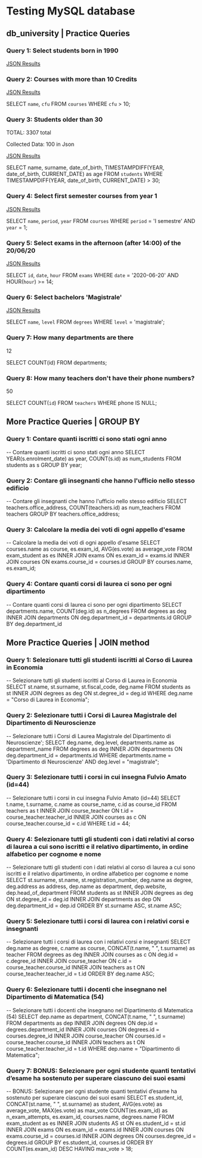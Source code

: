 # Testing MySQL database

## db_university | Practice Queries

### Query 1: Select students born in 1990

[JSON Results](results/query1.json)

### Query 2: Courses with more than 10 Credits

[JSON Results](results/query2.json)

SELECT `name`, `cfu`
FROM `courses`
WHERE `cfu` > 10;

### Query 3: Students older than 30

TOTAL: 3307 total

Collected Data: 100 in Json

[JSON Results](results/query3.json)

SELECT name, surname, date_of_birth,
TIMESTAMPDIFF(YEAR, date_of_birth, CURRENT_DATE) as age
FROM `students`
WHERE TIMESTAMPDIFF(YEAR, date_of_birth, CURRENT_DATE) > 30;

### Query 4: Select first semester courses from year 1

[JSON Results](results/query4.json)

SELECT `name`, `period`, `year`
FROM `courses`
WHERE `period` = 'I semestre'
AND `year` = 1;

### Query 5: Select exams in the afternoon (after 14:00) of the 20/06/20

[JSON Results](results/query5.json)

SELECT `id`, `date`, `hour`
FROM `exams`
WHERE `date` = '2020-06-20'
AND HOUR(`hour`) >= 14;

### Query 6: Select bachelors 'Magistrale'

[JSON Results](results/query6.json)

SELECT `name`, `level`
FROM `degrees`
WHERE `level` = 'magistrale';

### Query 7: How many departments are there

12

SELECT COUNT(id)
FROM departments;

### Query 8: How many teachers don't have their phone numbers?

50

SELECT COUNT(`id`)
FROM `teachers`
WHERE phone IS NULL;

## More Practice Queries | GROUP BY

### Query 1: Contare quanti iscritti ci sono stati ogni anno

--  Contare quanti iscritti ci sono stati ogni anno
SELECT YEAR(s.enrolment_date) as year, COUNT(s.id) as num_students
FROM students as s
GROUP BY year;

### Query 2: Contare gli insegnanti che hanno l'ufficio nello stesso edificio

--  Contare gli insegnanti che hanno l'ufficio nello stesso edificio
SELECT teachers.office_address, COUNT(teachers.id) as num_teachers
FROM teachers
GROUP BY teachers.office_address;

### Query 3: Calcolare la media dei voti di ogni appello d'esame

--  Calcolare la media dei voti di ogni appello d'esame
SELECT 
	courses.name as course,
  es.exam_id,
  AVG(es.vote) as average_vote
FROM exam_student as es
INNER JOIN exams ON es.exam_id = exams.id
INNER JOIN courses ON exams.course_id = courses.id
GROUP BY courses.name, es.exam_id;

### Query 4: Contare quanti corsi di laurea ci sono per ogni dipartimento

--  Contare quanti corsi di laurea ci sono per ogni dipartimento
SELECT departments.name, COUNT(deg.id) as n_degrees
FROM degrees as deg
INNER JOIN departments ON deg.department_id = departments.id
GROUP BY deg.department_id

## More Practice Queries | JOIN method

### Query 1: Selezionare tutti gli studenti iscritti al Corso di Laurea in Economia

-- Selezionare tutti gli studenti iscritti al Corso di Laurea in Economia
SELECT st.name, st.surname, st.fiscal_code, deg.name
FROM students as st
INNER JOIN degrees as deg
ON st.degree_id = deg.id
WHERE deg.name = "Corso di Laurea in Economia";

### Query 2: Selezionare tutti i Corsi di Laurea Magistrale del Dipartimento di Neuroscienze

-- Selezionare tutti i Corsi di Laurea Magistrale del Dipartimento di Neuroscienze';
SELECT deg.name, deg.level, departments.name as department_name
FROM degrees as deg
INNER JOIN departments ON deg.department_id = departments.id
WHERE departments.name = 'Dipartimento di Neuroscienze'
AND deg.level = "magistrale";

### Query 3: Selezionare tutti i corsi in cui insegna Fulvio Amato (id=44)

-- Selezionare tutti i corsi in cui insegna Fulvio Amato (id=44)
SELECT t.name, t.surname, c.name as course_name, c.id as course_id 
FROM teachers as t
INNER JOIN course_teacher ON t.id = course_teacher.teacher_id
INNER JOIN courses as c ON course_teacher.course_id = c.id
WHERE t.id = 44;

### Query 4: Selezionare tutti gli studenti con i dati relativi al corso di laurea a cui sono iscritti e il relativo dipartimento, in ordine alfabetico per cognome e nome

-- Selezionare tutti gli studenti con i dati relativi al corso di laurea a cui sono iscritti e il relativo dipartimento, in ordine alfabetico per cognome e nome
SELECT 
	st.surname, st.name, st.registration_number,
	deg.name as degree, deg.address as address,
  dep.name as department, dep.website, dep.head_of_department
FROM students as st
INNER JOIN degrees as deg ON st.degree_id = deg.id
INNER JOIN departments as dep ON deg.department_id = dep.id
ORDER BY st.surname ASC, st.name ASC;

### Query 5: Selezionare tutti i corsi di laurea con i relativi corsi e insegnanti

-- Selezionare tutti i corsi di laurea con i relativi corsi e insegnanti
SELECT 
	deg.name as degree, 
  c.name as course,
  CONCAT(t.name, " ", t.surname) as teacher 
FROM degrees as deg 
INNER JOIN courses as c ON deg.id = c.degree_id
INNER JOIN course_teacher ON c.id = course_teacher.course_id
INNER JOIN teachers as t ON course_teacher.teacher_id = t.id
ORDER BY deg.name ASC;

### Query 6: Selezionare tutti i docenti che insegnano nel Dipartimento di Matematica (54)

-- Selezionare tutti i docenti che insegnano nel Dipartimento di Matematica (54)
SELECT 
	dep.name as department,
  CONCAT(t.name, " ", t.surname)
FROM departments as dep 
INNER JOIN degrees ON dep.id = degrees.department_id
INNER JOIN courses ON degrees.id = courses.degree_id
INNER JOIN course_teacher ON courses.id = course_teacher.course_id
INNER JOIN teachers as t ON course_teacher.teacher_id = t.id
WHERE dep.name = "Dipartimento di Matematica";

### Query 7: BONUS: Selezionare per ogni studente quanti tentativi d’esame ha sostenuto per superare ciascuno dei suoi esami

--  BONUS: Selezionare per ogni studente quanti tentativi d’esame ha sostenuto per superare ciascuno dei suoi esami
SELECT
  es.student_id,
  CONCAT(st.name, " ", st.surname) as student,
  AVG(es.vote) as average_vote,
  MAX(es.vote) as max_vote
  COUNT(es.exam_id) as n_exam_attempts,
  es.exam_id, courses.name, degrees.name
FROM exam_student as es 
INNER JOIN students AS st ON es.student_id = st.id
INNER JOIN exams ON es.exam_id = exams.id
INNER JOIN courses ON exams.course_id = courses.id
INNER JOIN degrees ON courses.degree_id = degrees.id
GROUP BY es.student_id, courses.id
ORDER BY COUNT(es.exam_id) DESC
HAVING max_vote > 18;